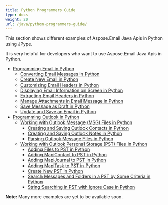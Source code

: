 ```yaml
---
title: Python Programmers Guide
type: docs
weight: 20
url: /java/python-programmers-guide/
---
```


This section shows different examples of Aspose.Email Java Apis in Python using JPype.

It is very helpful for developers who want to use Aspose.Email Java Apis in Python.

- [Programming Email in Python](/java/programming-email-in-python/)
  - [Converting Email Messages in Python](/java/converting-email-messages-in-python/)
  - [Create New Email in Python](/java/create-new-email-in-python/)
  - [Customizing Email Headers in Python](/java/customizing-email-headers-in-python/)
  - [Displaying Email Information on Screen in Python](/java/displaying-email-information-on-screen-in-python/)
  - [Extracting Email Headers in Python](/java/extracting-email-headers-in-python/)
  - [Manage Attachments in Email Message in Python](/java/manage-attachments-in-email-message-in-python/)
  - [Save Message as Draft in Python](/java/save-message-as-draft-in-python/)
  - [Update and Save an Email in Python](/java/update-and-save-an-email-in-python/)
- [Programming Outlook in Python](/java/programming-outlook-in-python/)
  - [Working with Outlook Message (MSG) Files in Python](/java/working-with-outlook-messagemsg-files-in-python/)
    - [Creating and Saving Outlook Contacts in Python](/java/creating-and-saving-outlook-contacts-in-python/)
    - [Creating and Saving Outlook Notes in Python](/java/creating-and-saving-outlook-notes-in-python/)
    - [Parsing Outlook Message Files in Python](/java/parsing-outlook-message-files-in-python/)
  - [Working with Outlook Personal Storage (PST) Files in Python](/java/working-with-outlook-personal-storagepst-files-in-python/)
    - [Adding Files to PST in Python](/java/adding-files-to-pst-in-python/)
    - [Adding MapiContact to PST in Python](/java/adding-mapicontact-to-pst-in-python/)
    - [Adding MapiJournal to PST in Python](/java/adding-mapijournal-to-pst-in-python/)
    - [Adding MapiTask to PST in Python](/java/adding-mapitask-to-pst-in-python/)
    - [Create New PST in Python](/java/create-new-pst-in-python/)
    - [Search Messages and Folders in a PST by Some Criteria in Python](/java/search-messages-and-folders-in-a-pst-by-some-criteria-in-python/)
    - [String Searching in PST with Ignore Case in Python](/java/string-searching-in-pst-with-ignore-case-in-python/)

**Note:** Many more examples are yet to be available soon.
